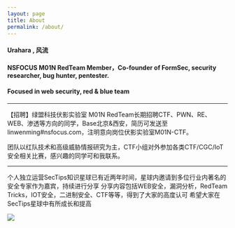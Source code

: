 ```yaml
---
layout: page
title: About
permalink: /about/
---
```


#### Urahara , 风流

#### NSFOCUS M01N RedTeam Member，Co-founder of FormSec, security researcher, bug hunter, pentester.

#### Focused in web security, red & blue team

------

【招聘】绿盟科技伏影实验室 M01N RedTeam长期招聘CTF、PWN、RE、WEB、渗透等方向的同学，Base北京&西安，简历可发送至linwenming#nsfocus.com，注明意向岗位伏影实验室M01N-CTF。

团队以红队技术和高级威胁情报研究为主，CTF小组对外参加各类CTF/CGC/IoT安全相关比赛，感兴趣的同学可和我联系。

------

个人独立运营SecTips知识星球已有近两年时间，星球内邀请到多位行业内著名的安全专家作为嘉宾，持续进行分享
分享内容包括WEB安全，漏洞分析，RedTeam Tricks，IOT安全，二进制安全、CTF等等，得到了大家的高度认可
希望大家在SecTips星球中有所成长和提高

![](http://reverse-tcp.xyz/static/img/sectips.png)



